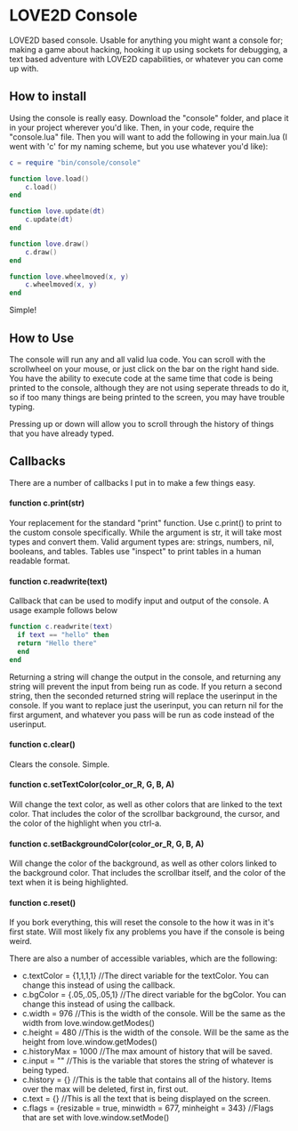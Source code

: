 # LOVE2D Console
 LOVE2D based console. Usable for anything you might want a console for; making a game about hacking, hooking it up using sockets for debugging, a text based adventure with LOVE2D capabilities, or whatever you can come up with.

## How to install
Using the console is really easy. Download the "console" folder, and place it in your project wherever you'd like. Then, in your code, require the "console.lua" file. Then you will want to add the following in your main.lua (I went with 'c' for my naming scheme, but you use whatever you'd like):

```lua
c = require "bin/console/console"

function love.load()
	c.load()
end

function love.update(dt)
	c.update(dt)
end

function love.draw()
	c.draw()
end

function love.wheelmoved(x, y)
	c.wheelmoved(x, y)
end
```

Simple!

## How to Use
The console will run any and all valid lua code. You can scroll with the scrollwheel on your mouse, or just click on the bar on the right hand side. You have the ability to execute code at the same time that code is being printed to the console, although they are not using seperate threads to do it, so if too many things are being printed to the screen, you may have trouble typing.

Pressing up or down will allow you to scroll through the history of things that you have already typed.

## Callbacks
There are a number of callbacks I put in to make a few things easy.

#### function c.print(str)
Your replacement for the standard "print" function. Use c.print() to print to the custom console specifically. While the argument is str, it will take most types and convert them. Valid argument types are: strings, numbers, nil, booleans, and tables. Tables use "inspect" to print tables in a human readable format.

#### function c.readwrite(text)
Callback that can be used to modify input and output of the console. A usage example follows below
```lua
function c.readwrite(text)
  if text == "hello" then
  return "Hello there"
  end
end
```
Returning a string will change the output in the console, and returning any string will prevent the input from being run as code. If you return a second string, then the seconded returned string will replace the userinput in the console. If you want to replace just the userinput, you can return nil for the first argument, and whatever you pass will be run as code instead of the userinput.

#### function c.clear()
Clears the console. Simple.

#### function c.setTextColor(color_or_R, G, B, A)
Will change the text color, as well as other colors that are linked to the text color. That includes the color of the scrollbar background, the cursor, and the color of the highlight when you ctrl-a.

#### function c.setBackgroundColor(color_or_R, G, B, A)
Will change the color of the background, as well as other colors linked to the background color. That includes the scrollbar itself, and the color of the text when it is being highlighted.

#### function c.reset()
If you bork everything, this will reset the console to the how it was in it's first state. Will most likely fix any problems you have if the console is being weird.

There are also a number of accessible variables, which are the following:
* c.textColor  = {1,1,1,1} //The direct variable for the textColor. You can change this instead of using the callback.
*	c.bgColor    = {.05,.05,.05,1} //The direct variable for the bgColor. You can change this instead of using the callback.
*	c.width      = 976 //This is the width of the console. Will be the same as the width from love.window.getModes()
*	c.height     = 480 //This is the width of the console. Will be the same as the height from love.window.getModes()
*	c.historyMax = 1000 //The max amount of history that will be saved. 
*	c.input      = "" //This is the variable that stores the string of whatever is being typed.
*	c.history    = {} //This is the table that contains all of the history. Items over the max will be deleted, first in, first out.
*	c.text       = {} //This is all the text that is being displayed on the screen.
*	c.flags      = {resizable = true, minwidth = 677, minheight = 343} //Flags that are set with love.window.setMode()
